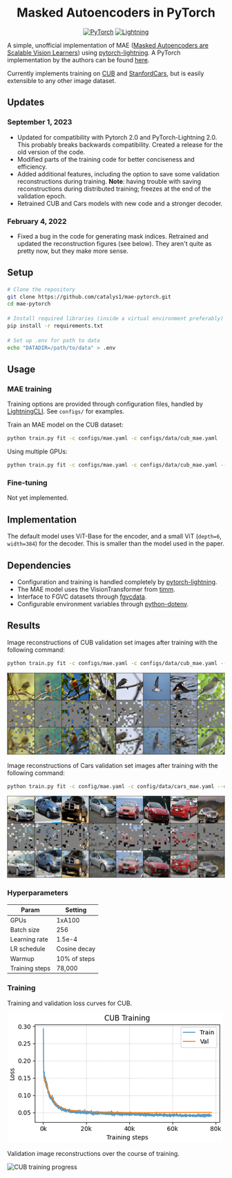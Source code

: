 <div align=center>
<h1>Masked Autoencoders in PyTorch</h1>

<a href="https://pytorch.org/get-started/locally/"><img alt="PyTorch" src="https://img.shields.io/badge/PyTorch-ee4c2c?logo=pytorch&logoColor=white"></a>
<a href="https://pytorchlightning.ai/"><img alt="Lightning" src="https://img.shields.io/badge/-Lightning-792ee5?logo=pytorchlightning&logoColor=white"></a>


</div>

A simple, unofficial implementation of MAE ([Masked Autoencoders are Scalable Vision Learners](https://arxiv.org/abs/2111.06377)) using  [pytorch-lightning](https://www.pytorchlightning.ai/). A PyTorch implementation by the authors can be found [here](https://github.com/facebookresearch/mae).

Currently implements training on [CUB](http://www.vision.caltech.edu/visipedia/CUB-200-2011.html) and [StanfordCars](http://ai.stanford.edu/~jkrause/cars/car_dataset.html), but is easily extensible to any other image dataset.

## Updates

### September 1, 2023

- Updated for compatibility with Pytorch 2.0 and PyTorch-Lightning 2.0. This probably breaks backwards compatibility. Created a release for the old version of the code.
- Modified parts of the training code for better conciseness and efficiency.
- Added additional features, including the option to save some validation reconstructions during training. **Note**: having trouble with saving reconstructions during distributed training; freezes at the end of the validation epoch.
- Retrained CUB and Cars models with new code and a stronger decoder.

### February 4, 2022

- Fixed a bug in the code for generating mask indices. Retrained and updated the reconstruction figures (see below). They aren't quite as pretty now, but they make more sense.

## Setup

```bash
# Clone the repository
git clone https://github.com/catalys1/mae-pytorch.git
cd mae-pytorch

# Install required libraries (inside a virtual environment preferably)
pip install -r requirements.txt

# Set up .env for path to data
echo "DATADIR=/path/to/data" > .env
```

## Usage

### MAE training

Training options are provided through configuration files, handled by [LightningCLI](https://pytorch-lightning.readthedocs.io/en/stable/common/lightning_cli.html). See `configs/` for examples.

Train an MAE model on the CUB dataset:
```bash
python train.py fit -c configs/mae.yaml -c configs/data/cub_mae.yaml
```

Using multiple GPUs:
```bash
python train.py fit -c configs/mae.yaml -c configs/data/cub_mae.yaml --trainer.devices 8
```

### Fine-tuning

Not yet implemented.

## Implementation

The default model uses ViT-Base for the encoder, and a small ViT (`depth=6`, `width=384`) for the decoder. This is smaller than the model used in the paper.

## Dependencies

- Configuration and training is handled completely by [pytorch-lightning](https://pytorchlightning.ai).
- The MAE model uses the VisionTransformer from [timm](https://github.com/rwightman/pytorch-image-models).
- Interface to FGVC datasets through [fgvcdata](https://github.com/catalys1/fgvc-data-pytorch).
- Configurable environment variables through [python-dotenv](https://pypi.org/project/python-dotenv/).

## Results

Image reconstructions of CUB validation set images after training with the following command:
```bash
python train.py fit -c configs/mae.yaml -c configs/data/cub_mae.yaml --data.init_args.batch_size 256 --data.init_args.num_workers 12
```

![Bird Reconstructions](samples/bird-samples.png)

Image reconstructions of Cars validation set images after training with the following command:
```bash
python train.py fit -c config/mae.yaml -c config/data/cars_mae.yaml --data.init_args.batch_size 256 --data.init_args.num_workers 16
```

![Cars Reconstructions](samples/car-samples.png)

### Hyperparameters

| Param          | Setting      |
| --             | --           |
| GPUs           | 1xA100       |
| Batch size     | 256          |
| Learning rate  | 1.5e-4       |
| LR schedule    | Cosine decay |
| Warmup         | 10% of steps |
| Training steps | 78,000       |


### Training

Training and validation loss curves for CUB.

![CUB training curves](samples/bird-training-curves.png)

Validation image reconstructions over the course of training.

![CUB training progress](samples/birds-training.gif)